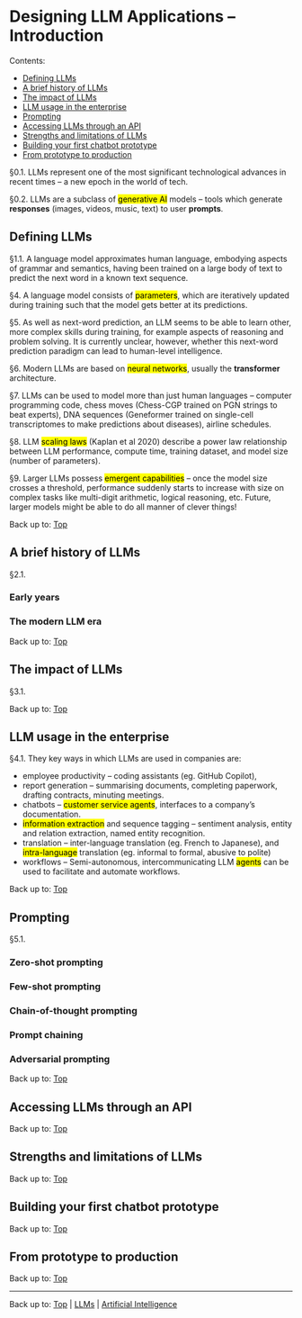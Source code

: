 # Designing LLM Applications – Introduction

Contents:
- [Defining LLMs](#defining-llms)
- [A brief history of LLMs](#a-brief-history-of-llms)
- [The impact of LLMs](#the-impact-of-llms)
- [LLM usage in the enterprise](#llm-usage-in-the-enterprise)
- [Prompting](#prompting)
- [Accessing LLMs through an API](#accessing-llms-through-an-api)
- [Strengths and limitations of LLMs](#strengths-and-limitations-of-llms)
- [Building your first chatbot prototype](#building-your-first-chatbot-prototype)
- [From prototype to production](#from-prototype-to-production)

§0.1. LLMs represent one of the most significant technological advances in recent times – a new epoch in the world of tech.

§0.2. LLMs are a subclass of <mark>generative AI</mark> models – tools which generate **responses** (images, videos, music, text) to user **prompts**.

## Defining LLMs

§1.1. A language model approximates human language, embodying aspects of grammar and semantics, having been trained on a large body of text to predict the next word in a known text sequence.

§4. A language model consists of <mark>parameters</mark>, which are iteratively updated during training such that the model gets better at its predictions.

§5. As well as next-word prediction, an LLM seems to be able to learn other, more complex skills during training, for example aspects of reasoning and problem solving. It is currently unclear, however, whether this next-word prediction paradigm can lead to human-level intelligence.

§6. Modern LLMs are based on <mark>neural networks</mark>, usually the **transformer** architecture.

§7. LLMs can be used to model more than just human languages – computer programming code, chess moves (Chess-CGP trained on PGN strings to beat experts), DNA sequences (Geneformer trained on single-cell transcriptomes to make predictions about diseases), airline schedules.

§8. LLM <mark>scaling laws</mark> (Kaplan et al 2020) describe a power law relationship between LLM performance, compute time, training dataset, and model size (number of parameters).

§9. Larger LLMs possess <mark>emergent capabilities</mark> – once the model size crosses a threshold, performance suddenly starts to increase with size on complex tasks like multi-digit arithmetic, logical reasoning, etc. Future, larger models might be able to do all manner of clever things!

Back up to: [Top](#)

## A brief history of LLMs

§2.1.

### Early years

### The modern LLM era

Back up to: [Top](#)

## The impact of LLMs

§3.1.

Back up to: [Top](#)

## LLM usage in the enterprise

§4.1. They key ways in which LLMs are used in companies are:
- employee productivity – coding assistants (eg. GitHub Copilot), 
- report generation – summarising documents, completing paperwork, drafting contracts, minuting meetings.
- chatbots – <mark>customer service agents</mark>, interfaces to a company’s documentation.
- <mark>information extraction</mark> and sequence tagging – sentiment analysis, entity and relation extraction, named entity recognition.
- translation – inter-language translation (eg. French to Japanese), and <mark>intra-language</mark> translation (eg. informal to formal, abusive to polite)
- workflows – Semi-autonomous, intercommunicating LLM <mark>agents</mark> can be used to facilitate and automate workflows.

Back up to: [Top](#)

## Prompting

§5.1.

### Zero-shot prompting

### Few-shot prompting

### Chain-of-thought prompting

### Prompt chaining

### Adversarial prompting

Back up to: [Top](#)

## Accessing LLMs through an API

Back up to: [Top](#)

## Strengths and limitations of LLMs

Back up to: [Top](#)

## Building your first chatbot prototype

Back up to: [Top](#)

## From prototype to production

Back up to: [Top](#)

----

Back up to: [Top](index.md) | [LLMs](../index.md) | [Artificial Intelligence](../../index.md)

